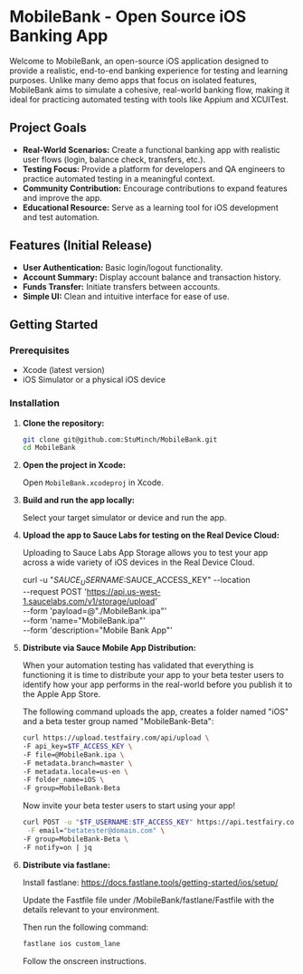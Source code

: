 # MobileBank - Open Source iOS Banking App

Welcome to MobileBank, an open-source iOS application designed to provide a realistic, end-to-end banking experience for testing and learning purposes. Unlike many demo apps that focus on isolated features, MobileBank aims to simulate a cohesive, real-world banking flow, making it ideal for practicing automated testing with tools like Appium and XCUITest.

## Project Goals

* **Real-World Scenarios:** Create a functional banking app with realistic user flows (login, balance check, transfers, etc.).
* **Testing Focus:** Provide a platform for developers and QA engineers to practice automated testing in a meaningful context.
* **Community Contribution:** Encourage contributions to expand features and improve the app.
* **Educational Resource:** Serve as a learning tool for iOS development and test automation.

## Features (Initial Release)

* **User Authentication:** Basic login/logout functionality.
* **Account Summary:** Display account balance and transaction history.
* **Funds Transfer:** Initiate transfers between accounts.
* **Simple UI:** Clean and intuitive interface for ease of use.

## Getting Started

### Prerequisites

* Xcode (latest version)
* iOS Simulator or a physical iOS device

### Installation

1.  **Clone the repository:**

    ```bash
    git clone git@github.com:StuMinch/MobileBank.git
    cd MobileBank
    ```

2.  **Open the project in Xcode:**

    Open `MobileBank.xcodeproj` in Xcode.

3.  **Build and run the app locally:**

    Select your target simulator or device and run the app.

4.  **Upload the app to Sauce Labs for testing on the Real Device Cloud:**

    Uploading to Sauce Labs App Storage allows you to test your app across a wide variety of iOS devices in the Real Device Cloud.

    curl -u "$SAUCE_USERNAME:$SAUCE_ACCESS_KEY" --location \
    --request POST 'https://api.us-west-1.saucelabs.com/v1/storage/upload' \
    --form 'payload=@"./MobileBank.ipa"' \
    --form 'name="MobileBank.ipa"' \
    --form 'description="Mobile Bank App"'

5.  **Distribute via Sauce Mobile App Distribution:**

    When your automation testing has validated that everything is functioning it is time to distribute your app to your beta tester users to identify how your app performs in the real-world before you publish it to the Apple App Store.

    The following command uploads the app, creates a folder named "iOS" and a beta tester group named "MobileBank-Beta":
    ```bash
    curl https://upload.testfairy.com/api/upload \
    -F api_key=$TF_ACCESS_KEY \
    -F file=@MobileBank.ipa \
    -F metadata.branch=master \
    -F metadata.locale=us-en \
    -F folder_name=iOS \
    -F group=MobileBank-Beta
    ```

    Now invite your beta tester users to start using your app!
    ```bash
    curl POST -u "$TF_USERNAME:$TF_ACCESS_KEY" https://api.testfairy.com/api/1/testers/ \
     -F email="betatester@domain.com" \
    -F group=MobileBank-Beta \
    -F notify=on | jq
    ```

6.  **Distribute via fastlane:**

    Install fastlane: https://docs.fastlane.tools/getting-started/ios/setup/
    
    Update the Fastfile file under /MobileBank/fastlane/Fastfile with the details relevant to your environment. 
    
    Then run the following command:
    ```bash
    fastlane ios custom_lane
    ```

    Follow the onscreen instructions. 
    